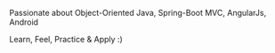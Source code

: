 Passionate about Object-Oriented Java, Spring-Boot MVC, AngularJs, Android

Learn, Feel, Practice & Apply :) 
